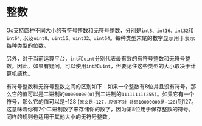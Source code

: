 # **整数**
Go支持四种不同大小的有符号整数和无符号整数，分别是`int8、int16、int32`和`int64`, 以及`uint8、uint16、uint32、uint64`。每种类型末尾的数字显示用于表示每种类型的位数。

另外，对于当前运算平台，`int`和`uint`分别代表最有效的有符号整数和无符号整数。因此，如果有疑问，可以使用`int`和`uint`，但要记住这些类型的大小取决于计算机结构。

有符号整数和无符号整数之间的区别如下：如果一个整数有8位并且没有符号，那么它的值可以是二进制的`00000000(0)`到二进制的`11111111(255)`。如果它有一个符号，那么它的值可以是-128 (```原文是-127，应该不对 补码10000000是-128```)到127。这意味着你有7个二进制数字来存储你的数字，因为第8位用于保存整数的符号。同样的规则也适用于其他大小的无符号整数。